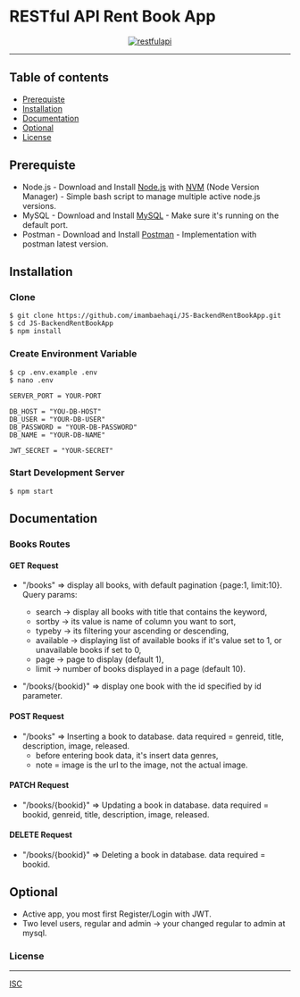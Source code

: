 # RESTful API Rent Book App


<p align="center">
  <a href="https://nodejs.org/">
    <img alt="restfulapi" title="Restful API" src="https://cdn-images-1.medium.com/max/871/1*d2zLEjERsrs1Rzk_95QU9A.png">
  </a>
</p>

----
## Table of contents
* [Prerequiste](#prerequiste)
* [Installation](#installation)
* [Documentation](#documentation)
* [Optional](#optional)
* [License](#license)

## Prerequiste
- Node.js - Download and Install [Node.js](https://nodejs.org/en/) with [NVM](https://github.com/creationix/nvm) (Node Version Manager) - Simple bash script to manage multiple active node.js versions.
- MySQL - Download and Install [MySQL](https://www.mysql.com/downloads/) - Make sure it's running on the default port.
- Postman - Download and Install [Postman](https://www.getpostman.com/downloads) - Implementation with postman latest version.

## Installation
### Clone
```
$ git clone https://github.com/imambaehaqi/JS-BackendRentBookApp.git
$ cd JS-BackendRentBookApp
$ npm install
```

### Create Environment Variable
```
$ cp .env.example .env
$ nano .env
```

```
SERVER_PORT = YOUR-PORT

DB_HOST = "YOU-DB-HOST"
DB_USER = "YOUR-DB-USER"
DB_PASSWORD = "YOUR-DB-PASSWORD"
DB_NAME = "YOUR-DB-NAME"

JWT_SECRET = "YOUR-SECRET"
```
### Start Development Server
```
$ npm start
```

## Documentation

### Books Routes

#### GET Request

 - "/books" => display all books, with default pagination {page:1, limit:10}. Query params:
    - search -> display all books with title that contains the keyword,
	- sortby -> its value is name of column you want to sort,
    - typeby -> its filtering your ascending or descending,
	- available -> displaying list of available books if it's value set to 1, or unavailable books if set to 0,
	- page -> page to display (default 1),
	- limit -> number of books displayed in a page (default 10).

 - "/books/{bookid}" => display one book with the id specified by id parameter.

#### POST Request

 - "/books" => Inserting a book to database. data required = genreid, title, description, image, released.
    - before entering book data, it's insert data genres,
	- note = image is the url to the image, not the actual image.

#### PATCH Request

 - "/books/{bookid}" => Updating a book in database. data required = bookid, genreid, title, description, image, released.

#### DELETE Request

 - "/books/{bookid}" => Deleting a book in database. data required = bookid.


## Optional

 - Active app, you most first Register/Login with JWT.
 - Two level users, regular and admin -> your changed regular to admin at mysql.


### License
----
[ISC](https://en.wikipedia.org/wiki/ISC_license "ISC")
